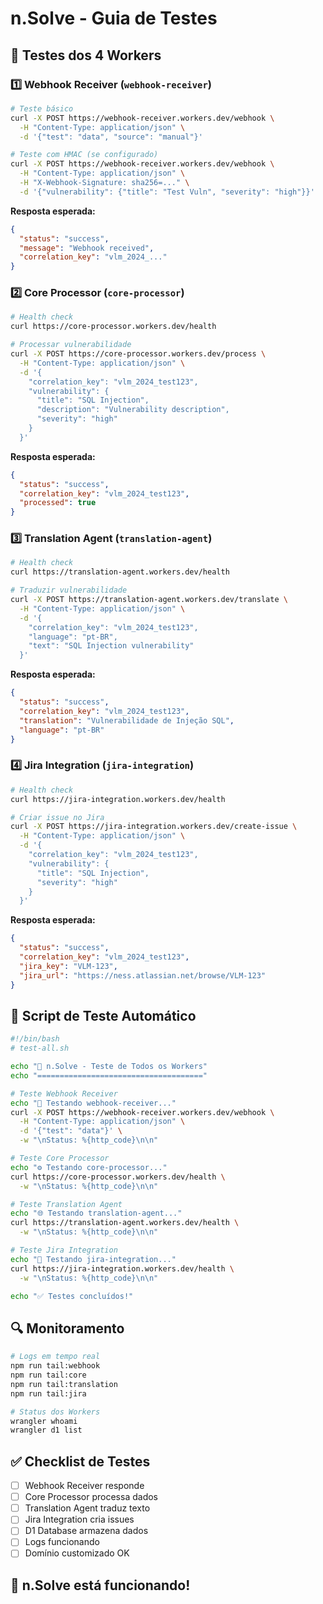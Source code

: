 # n.Solve - Guia de Testes

## 🧪 Testes dos 4 Workers

### 1️⃣ **Webhook Receiver** (`webhook-receiver`)

```bash
# Teste básico
curl -X POST https://webhook-receiver.workers.dev/webhook \
  -H "Content-Type: application/json" \
  -d '{"test": "data", "source": "manual"}'

# Teste com HMAC (se configurado)
curl -X POST https://webhook-receiver.workers.dev/webhook \
  -H "Content-Type: application/json" \
  -H "X-Webhook-Signature: sha256=..." \
  -d '{"vulnerability": {"title": "Test Vuln", "severity": "high"}}'
```

**Resposta esperada:**
```json
{
  "status": "success",
  "message": "Webhook received",
  "correlation_key": "vlm_2024_..."
}
```

### 2️⃣ **Core Processor** (`core-processor`)

```bash
# Health check
curl https://core-processor.workers.dev/health

# Processar vulnerabilidade
curl -X POST https://core-processor.workers.dev/process \
  -H "Content-Type: application/json" \
  -d '{
    "correlation_key": "vlm_2024_test123",
    "vulnerability": {
      "title": "SQL Injection",
      "description": "Vulnerability description",
      "severity": "high"
    }
  }'
```

**Resposta esperada:**
```json
{
  "status": "success",
  "correlation_key": "vlm_2024_test123",
  "processed": true
}
```

### 3️⃣ **Translation Agent** (`translation-agent`)

```bash
# Health check
curl https://translation-agent.workers.dev/health

# Traduzir vulnerabilidade
curl -X POST https://translation-agent.workers.dev/translate \
  -H "Content-Type: application/json" \
  -d '{
    "correlation_key": "vlm_2024_test123",
    "language": "pt-BR",
    "text": "SQL Injection vulnerability"
  }'
```

**Resposta esperada:**
```json
{
  "status": "success",
  "correlation_key": "vlm_2024_test123",
  "translation": "Vulnerabilidade de Injeção SQL",
  "language": "pt-BR"
}
```

### 4️⃣ **Jira Integration** (`jira-integration`)

```bash
# Health check
curl https://jira-integration.workers.dev/health

# Criar issue no Jira
curl -X POST https://jira-integration.workers.dev/create-issue \
  -H "Content-Type: application/json" \
  -d '{
    "correlation_key": "vlm_2024_test123",
    "vulnerability": {
      "title": "SQL Injection",
      "severity": "high"
    }
  }'
```

**Resposta esperada:**
```json
{
  "status": "success",
  "correlation_key": "vlm_2024_test123",
  "jira_key": "VLM-123",
  "jira_url": "https://ness.atlassian.net/browse/VLM-123"
}
```

## 🚀 Script de Teste Automático

```bash
#!/bin/bash
# test-all.sh

echo "🧪 n.Solve - Teste de Todos os Workers"
echo "====================================="

# Teste Webhook Receiver
echo "📡 Testando webhook-receiver..."
curl -X POST https://webhook-receiver.workers.dev/webhook \
  -H "Content-Type: application/json" \
  -d '{"test": "data"}' \
  -w "\nStatus: %{http_code}\n\n"

# Teste Core Processor
echo "⚙️ Testando core-processor..."
curl https://core-processor.workers.dev/health \
  -w "\nStatus: %{http_code}\n\n"

# Teste Translation Agent
echo "🌐 Testando translation-agent..."
curl https://translation-agent.workers.dev/health \
  -w "\nStatus: %{http_code}\n\n"

# Teste Jira Integration
echo "🎫 Testando jira-integration..."
curl https://jira-integration.workers.dev/health \
  -w "\nStatus: %{http_code}\n\n"

echo "✅ Testes concluídos!"
```

## 🔍 Monitoramento

```bash
# Logs em tempo real
npm run tail:webhook
npm run tail:core
npm run tail:translation
npm run tail:jira

# Status dos Workers
wrangler whoami
wrangler d1 list
```

## ✅ Checklist de Testes

- [ ] Webhook Receiver responde
- [ ] Core Processor processa dados
- [ ] Translation Agent traduz texto
- [ ] Jira Integration cria issues
- [ ] D1 Database armazena dados
- [ ] Logs funcionando
- [ ] Domínio customizado OK

## 🎯 n.Solve está funcionando!
